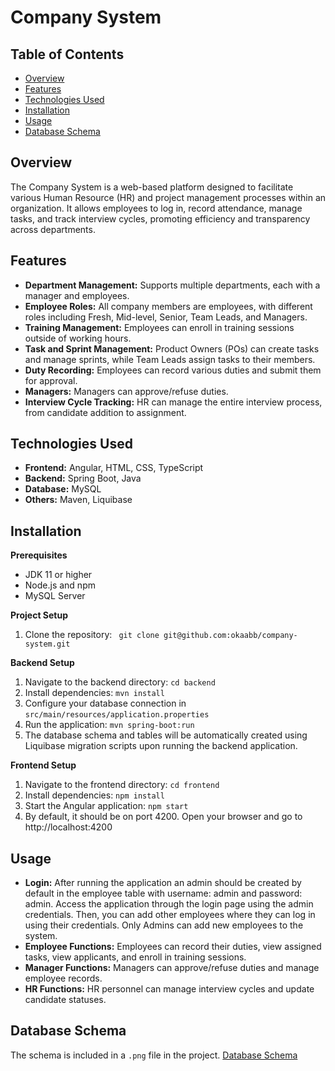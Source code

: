 # Company System

## Table of Contents

- [Overview](#overview)
- [Features](#features)
- [Technologies Used](#technologies-used)
- [Installation](#installation)
- [Usage](#usage)
- [Database Schema](#database-schema)

## Overview

The Company System is a web-based platform designed to facilitate various Human Resource (HR)
and project management processes within an organization.
It allows employees to log in, record attendance, manage tasks, and track interview cycles,
promoting efficiency and transparency across departments.

## Features

- **Department Management:** Supports multiple departments, each with a manager and employees.
- **Employee Roles:** All company members are employees, with different roles including Fresh, Mid-level, Senior, Team
  Leads, and Managers.
- **Training Management:** Employees can enroll in training sessions outside of working hours.
- **Task and Sprint Management:** Product Owners (POs) can create tasks and manage sprints, while Team Leads assign
  tasks to their members.
- **Duty Recording:** Employees can record various duties and submit them for approval.
- **Managers:** Managers can approve/refuse duties.
- **Interview Cycle Tracking:** HR can manage the entire interview process, from candidate addition to assignment.

## Technologies Used

- **Frontend:** Angular, HTML, CSS, TypeScript
- **Backend:** Spring Boot, Java
- **Database:** MySQL
- **Others:** Maven, Liquibase

## Installation

**Prerequisites**

- JDK 11 or higher
- Node.js and npm
- MySQL Server

**Project Setup**

1. Clone the repository:
   ``` git clone git@github.com:okaabb/company-system.git```

**Backend Setup**

1. Navigate to the backend directory:
   ```cd backend```
2. Install dependencies:
   ```mvn install```
3. Configure your database connection in `src/main/resources/application.properties`
4. Run the application:
   ```mvn spring-boot:run```
5. The database schema and tables will be automatically created using Liquibase migration scripts upon running the backend application.


**Frontend Setup**

1. Navigate to the frontend directory:
   ```cd frontend```
2. Install dependencies:
   ```npm install```
3. Start the Angular application:
   ```npm start```
4. By default, it should be on port 4200. Open your browser and go to http://localhost:4200

## Usage

- **Login:**
  After running the application an admin should be created by default in the employee table with username: admin and
  password: admin.
  Access the application through the login page using the admin credentials. Then, you can add other employees where
  they can log in using their credentials.
  Only Admins can add new employees to the system.
- **Employee Functions:** Employees can record their duties, view assigned tasks, view applicants, and enroll in
  training sessions.
- **Manager Functions:** Managers can approve/refuse duties and manage employee records.
- **HR Functions:** HR personnel can manage interview cycles and update candidate statuses.

## Database Schema

The schema is included in a `.png` file in the project. [Database Schema](system-schema.png)